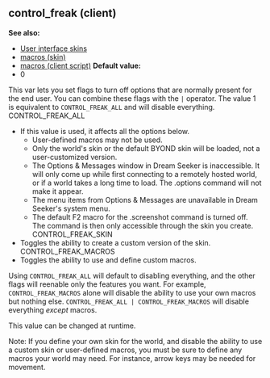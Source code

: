 ## control_freak (client)
**See also:**
+   [User interface skins](/ref/%7Bskin%7D.md) 
+   [macros (skin)](/ref/%7Bskin%7D/macros.md) 
+   [macros (client script)](/ref/client/var/script/macro.md) <!-- -->
**Default value:**
+   0


This var lets you set flags to turn off options that are
normally present for the end user. You can combine these flags with the
`|` operator. The value 1 is equivalent to `CONTROL_FREAK_ALL` and will
disable everything.
CONTROL_FREAK_ALL
+   If this value is used, it affects all the options below.
    -   User-defined macros may not be used.
    -   Only the world\'s skin or the default BYOND skin will be loaded,
        not a user-customized version.
    -   The Options & Messages window in Dream Seeker is inaccessible.
        It will only come up while first connecting to a remotely hosted
        world, or if a world takes a long time to load. The .options
        command will not make it appear.
    -   The menu items from Options & Messages are unavailable in Dream
        Seeker\'s system menu.
    -   The default F2 macro for the .screenshot command is turned off.
        The command is then only accessible through the skin you create.
CONTROL_FREAK_SKIN
+   Toggles the ability to create a custom version of the skin.
CONTROL_FREAK_MACROS
+   Toggles the ability to use and define custom macros.


Using `CONTROL_FREAK_ALL` will default to disabling everything,
and the other flags will reenable only the features you want. For
example, `CONTROL_FREAK_MACROS` alone will disable the ability to use
your own macros but nothing else.
`CONTROL_FREAK_ALL | CONTROL_FREAK_MACROS` will disable everything
*except* macros. 

This value can be changed at runtime.


Note: If you define your own skin for the world, and disable
the ability to use a custom skin or user-defined macros, you must be
sure to define any macros your world may need. For instance, arrow keys
may be needed for movement.